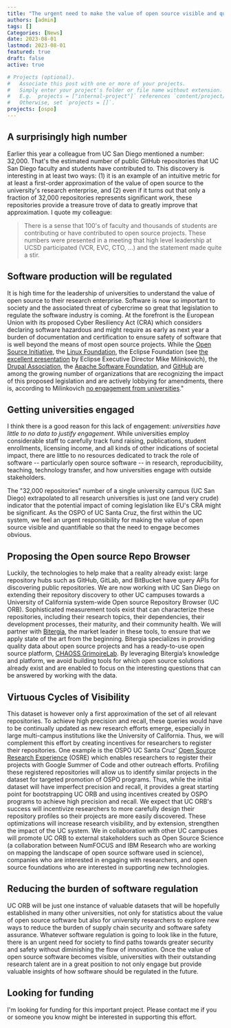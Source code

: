 ```yaml
---
title: "The urgent need to make the value of open source visible and quantifiable to university leadership" 
authors: [admin]
tags: []
Categories: [News]
date: 2023-08-01
lastmod: 2023-08-01
featured: true
draft: false
active: true

# Projects (optional).
#   Associate this post with one or more of your projects.
#   Simply enter your project's folder or file name without extension.
#   E.g. `projects = ["internal-project"]` references `content/project/deep-learning/index.md`.
#   Otherwise, set `projects = []`.
projects: [ospo]
---
```


## A surprisingly high number

Earlier this year a colleague from UC San Diego mentioned a number: 32,000. That's the estimated number of public GitHub repositories that UC San Diego faculty and students have contributed to. This discovery is interesting in at least two ways: (1) it is an example of an intuitive metric for at least a first-order approximation of the value of open source to the university's research enterprise, and (2) even if it turns out that only a fraction of 32,000 repositories represents significant work, these repositories provide a treasure trove of data to greatly improve that approximation. I quote my colleague: 
> There is a sense that 100's of faculty and thousands of students are contributing or have contributed to open source projects. These numbers were presented in a meeting that high level leadership at UCSD participated (VCR, EVC, CTO, …) and the statement made quite a stir.  

## Software production will be regulated

It is high time for the leadership of universities to understand the value of open source to their research enterprise. Software is now so important to society and the associated threat of cybercrime so great that legislation to regulate the software industry is coming. At the forefront is the European Union with its proposed Cyber Resiliency Act (CRA) which considers declaring software hazardous and might require as early as next year a burden of documentation and certification to ensure safety of software that is well beyond the means of most open source projects. While the [Open Source Initiative](https://blog.opensource.org/convening-public-benefit-and-charitable-foundations-working-in-open-domains/), the [Linux Foundation](https://linuxfoundation.eu/cyber-resilience-act), the Eclipse Foundation (see [the excellent presentation](https://www.youtube.com/watch?v=AmsM5_5QO5A) by Eclipse Executive Director Mike Milinkovich), the [Drupal Association](https://www.drupal.org/association/blog/open-source-unity-joint-concerns-over-the-proposed-cyber-resilience-act-in-the-eu), the [Apache Software Foundation](https://news.apache.org/foundation/entry/save-open-source-the-impending-tragedy-of-the-cyber-resilience-act), and [GitHub](https://github.blog/2023-07-12-no-cyber-resilience-without-open-source-sustainability/) are among the growing number of organizations that are recognizing the impact of this proposed legislation and are actively lobbying for amendments, there is, according to Milinkovich [no engagement from universities](https://youtube.com/clip/UgkxLtjHxiGQg1wdib79Q3AsvKqTZHBUxbGg)." 

## Getting universities engaged 

I think there is a good reason for this lack of engagement: _universities have little to no data to justify engagement_. While universities employ considerable staff to carefully track fund raising, publications, student enrollments, licensing income, and all kinds of other indications of societal impact, there are little to no resources dedicated to track the role of software --  particularly open source software -- in research, reproducibility, teaching, technology transfer, and how universities engage with outside stakeholders. 

The "32,000 repositories" number of a single university campus (UC San Diego) extrapolated to all research universities is just one (and very crude) indicator that the potential impact of coming legislation like EU's CRA might be significant. As the OSPO of UC Santa Cruz, the first within the UC system, we feel an urgent responsibility for making the value of open source visible and quantifiable so that the need to engage becomes obvious. 

## Proposing the Open source Repo Browser

Luckily, the technologies to help make that a reality already exist: large repository hubs such as GitHub, GitLab, and BitBucket have query APIs for discovering public repositories. We are now working with UC San Diego on extending their repository discovery to other UC campuses towards a University of California system-wide Open source Repository Browser (UC ORB). Sophisticated measurement tools exist that can characterize these repositories, including their research topics, their dependencies, their development processes, their maturity, and their community health. We will partner with [Bitergia](https://bitergia.com/bitergia-analytics/), the market leader in these tools, to ensure that we apply state of the art from the beginning. Bitergia specializes in providing quality data about open source projects and has a ready-to-use open source platform, [CHAOSS GrimoireLab](https://chaoss.github.io/grimoirelab/). By leveraging Bitergia’s knowledge and platform, we avoid building tools for which open source solutions already exist and are enabled to focus on the interesting questions that can be answered by working with the data.  

## Virtuous Cycles of Visibility

This dataset is however only a first approximation of the set of all relevant repositories. To achieve high precision and recall, these queries would have to be continually updated as new research efforts emerge, especially in large multi-campus institutions like the University of California. Thus, we will complement this effort by creating incentives for researchers to register their repositories. One example is the OSPO UC Santa Cruz’ [Open Source Research Experience](https://ospo.ucsc.edu/osre) (OSRE) which enables researchers to register their projects with Google Summer of Code and other outreach efforts. Profiling these registered repositories will allow us to identify similar projects in the dataset for targeted promotion of OSPO programs. Thus, while the initial dataset will have imperfect precision and recall, it provides a great starting point for bootstrapping UC ORB and using incentives created by OSPO programs to achieve high precision and recall. We expect that UC ORB's success will incentivize researchers to more carefully design their repository profiles so their projects are more easily discovered. These optimizations will increase research visibility, and by extension, strengthen the impact of the UC system. We in collaboration with other UC campuses will promote UC ORB to external stakeholders such as Open Source Science (a collaboration between NumFOCUS and IBM Research who are working on mapping the landscape of open source software used in science), companies who are interested in engaging with researchers, and open source foundations who are interested in supporting new technologies.

## Reducing the burden of software regulation

UC ORB will be just one instance of valuable datasets that will be hopefully established in many other universities, not only for statistics about the value of open source software but also for university researchers to explore new ways to reduce the burden of supply chain security and software safety assurance. Whatever software regulation is going to look like in the future, there is an urgent need for society to find paths towards greater security and safety without diminishing the flow of innovation. Once the value of open source software becomes visible, universities with their outstanding research talent are in a great position to not only engage but provide valuable insights of how software should be regulated in the future.

## Looking for funding

I'm looking for funding for this important project. Please contact me if you or someone you know might be interested in supporting this effort.